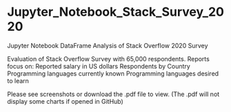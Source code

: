 # Jupyter_Notebook_Stack_Survey_2020
Jupyter Notebook DataFrame Analysis of Stack Overflow 2020 Survey

Evaluation of Stack Overflow Survey with 65,000 respondents. Reports focus on:
Reported salary in US dollars
Respondents by Country 
Programming languages currently known 
Programming languages desired to learn

Please see screenshots or download the .pdf file to view. (The .pdf will not display some charts if opened in GitHub)
